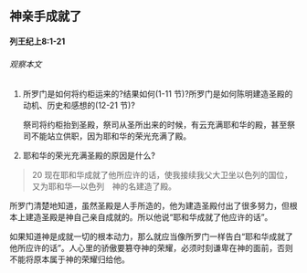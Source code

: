## 神亲手成就了

#### 列王纪上8:1-21

###### 观察本文

1. 所罗门是如何将约柜运来的?结果如何(1-11 节)?所罗门是如何陈明建造圣殿的动机、历史和感想的(12-21 节)?

    祭司将约柜抬到圣殿，祭司从圣所出来的时候，有云充满耶和华的殿，甚至祭司不能站立供职，因为耶和华的荣光充满了殿。

2. 耶和华的荣光充满圣殿的原因是什么?


> 20 现在耶和华成就了他所应许的话，使我接续我父大卫坐以色列的国位，又为耶和华—以色列　神的名建造了殿。

所罗门清楚地知道，虽然圣殿是人手所造的，他为建造圣殿付出了很多努力，但根本上建造圣殿是神自己亲自成就的。所以他说“耶和华成就了他应许的话”。

如果知道神是成就一切的根本动力，那么就应当像所罗门一样告白“耶和华成就了他所应许的话”。人心里的骄傲要篡夺神的荣耀，必须时刻谦卑在神的面前，否则不能将原本属于神的荣耀归给他。